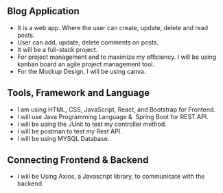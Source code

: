 ## Blog Application
* It is a web app. Where the user can create, update, delete and read posts.
* User can add, update, delete comments on posts.
* It will be a full-stack project.
* For project management and to maximize my efficiency. I will be using kanban board an agile project management tool.
* For the Mockup Design, I will be using canva.

## Tools, Framework and Language
* I am using HTML, CSS, JavaScript, React, and Bootstrap for Frontend.
* I will use Java Programming Language &  Spring Boot for REST API.
* I will be using the JUnit to test my controller method.
* I will be postman to test my Rest API.
* I will be using MYSQL Database.

## Connecting Frontend & Backend
* I will be Using Axios, a Javascript library, to communicate with the backend.
